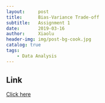 ```yaml
---
layout:     post
title:      Bias-Variance Trade-off
subtitle:   Assignment 1
date:       2019-03-16
author:     Xiaolu
header-img: img/post-bg-cook.jpg
catalog: true
tags:
    - Data Analysis
---
```

## Link
[Click here]({{site.baseurl}}/assets/BiasVariance.pdf)
